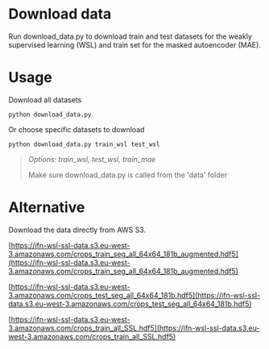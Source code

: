 # Download data
Run download_data.py to download train and test datasets for the weakly supervised learning (WSL) and train set for the masked autoencoder (MAE).

# Usage
Download all datasets

```
python download_data.py
```

Or choose specific datasets to download
```
python download_data.py train_wsl test_wsl
```
> *Options: train_wsl, test_wsl, train_mae*
>
> Make sure download_data.py is called from the 'data' folder

# Alternative
Download the data directly from AWS S3.


[https://ifn-wsl-ssl-data.s3.eu-west-3.amazonaws.com/crops_train_seg_all_64x64_181b_augmented.hdf5](https://ifn-wsl-ssl-data.s3.eu-west-3.amazonaws.com/crops_train_seg_all_64x64_181b_augmented.hdf5)


[https://ifn-wsl-ssl-data.s3.eu-west-3.amazonaws.com/crops_test_seg_all_64x64_181b.hdf5](https://ifn-wsl-ssl-data.s3.eu-west-3.amazonaws.com/crops_test_seg_all_64x64_181b.hdf5)


[https://ifn-wsl-ssl-data.s3.eu-west-3.amazonaws.com/crops_train_all_SSL.hdf5](https://ifn-wsl-ssl-data.s3.eu-west-3.amazonaws.com/crops_train_all_SSL.hdf5)
